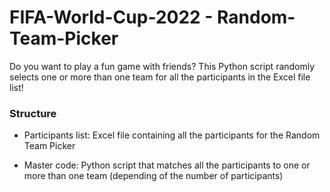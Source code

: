 # FIFA-World-Cup-2022 - Random-Team-Picker
Do you want to play a fun game with friends? This Python script randomly selects one or more than one team for all the participants in the Excel file list!

### Structure

- Participants list: Excel file containing all the participants for the Random Team Picker

- Master code: Python script that matches all the participants to one or more than one team (depending of the number of participants)
